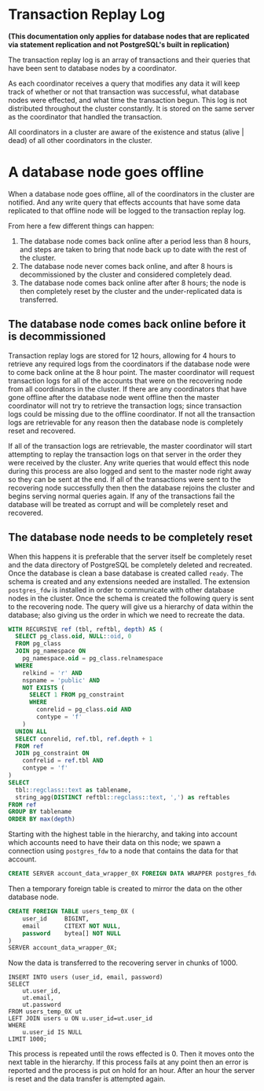 # Transaction Replay Log
**(This documentation only applies for database nodes that are replicated via statement replication and not PostgreSQL's built in replication)**

The transaction replay log is an array of transactions and their queries that have been sent to database nodes by a coordinator.

As each coordinator receives a query that modifies any data it will keep track of whether or not that transaction was successful, what database nodes were effected, and what time the transaction begun.
This log is not distributed throughout the cluster constantly. It is stored on the same server as the coordinator that handled the transaction.

All coordinators in a cluster are aware of the existence and status (alive | dead) of all other coordinators in the cluster. 

# A database node goes offline
When a database node goes offline, all of the coordinators in the cluster are notified. And any write query that effects accounts that have some data replicated to that offline node will be logged to the transaction replay log.

From here a few different things can happen:
1. The database node comes back online after a period less than 8 hours, and steps are taken to bring that node back up to date with the rest of the cluster.
2. The database node never comes back online, and after 8 hours is decommissioned by the cluster and considered completely dead.
3. The database node comes back online after after 8 hours; the node is then completely reset by the cluster and the under-replicated data is transferred.

## The database node comes back online before it is decommissioned
Transaction replay logs are stored for 12 hours, allowing for 4 hours to retrieve any required logs from the coordinators if the database node were to come back online at the 8 hour point.
The master coordinator will request transaction logs for all of the accounts that were on the recovering node from all coordinators in the cluster.
If there are any coordinators that have gone offline after the database node went offline then the master coordinator will not try to retrieve the transaction logs; since transaction logs could be missing due to the offline coordinator.
If not all the transaction logs are retrievable for any reason then the database node is completely reset and recovered.

If all of the transaction logs are retrievable, the master coordinator will start attempting to replay the transaction logs on that server in the order they were received by the cluster.
Any write queries that would effect this node during this process are also logged and sent to the master node right away so they can be sent at the end.
If all of the transactions were sent to the recovering node successfully then then the database rejoins the cluster and begins serving normal queries again.
If any of the transactions fail the database will be treated as corrupt and will be completely reset and recovered.

## The database node needs to be completely reset
When this happens it is preferable that the server itself be completely reset and the data directory of PostgreSQL be completely deleted and recreated.
Once the database is clean a base database is created called `ready`. The schema is created and any extensions needed are installed.
The extension `postgres_fdw` is installed in order to communicate with other database nodes in the cluster.
Once the schema is created the following query is sent to the recovering node. 
The query will give us a hierarchy of data within the database; also giving us the order in which we need to recreate the data.

```sql
WITH RECURSIVE ref (tbl, reftbl, depth) AS (
  SELECT pg_class.oid, NULL::oid, 0
  FROM pg_class
  JOIN pg_namespace ON
    pg_namespace.oid = pg_class.relnamespace
  WHERE 
    relkind = 'r' AND
    nspname = 'public' AND
    NOT EXISTS (
      SELECT 1 FROM pg_constraint
      WHERE 
        conrelid = pg_class.oid AND
        contype = 'f'
    )
  UNION ALL
  SELECT conrelid, ref.tbl, ref.depth + 1
  FROM ref
  JOIN pg_constraint ON
    confrelid = ref.tbl AND
    contype = 'f'
)
SELECT
  tbl::regclass::text as tablename,
  string_agg(DISTINCT reftbl::regclass::text, ',') as reftables
FROM ref
GROUP BY tablename
ORDER BY max(depth)
```

Starting with the highest table in the hierarchy, and taking into account which accounts need to have their data on this node; we spawn a connection using `postgres_fdw` to a node that contains the data for that account.

```sql
CREATE SERVER account_data_wrapper_0X FOREIGN DATA WRAPPER postgres_fdw OPTIONS (host '10.0.0.2', dbname 'ready', port '5432');
```

Then a temporary foreign table is created to mirror the data on the other database node.

```sql
CREATE FOREIGN TABLE users_temp_0X (
    user_id     BIGINT,
    email       CITEXT NOT NULL,
    password    bytea[] NOT NULL
)
SERVER account_data_wrapper_0X;
```

Now the data is transferred to the recovering server in chunks of 1000.

```postgresql
INSERT INTO users (user_id, email, password)
SELECT
    ut.user_id,
    ut.email,
    ut.password
FROM users_temp_0X ut
LEFT JOIN users u ON u.user_id=ut.user_id
WHERE
    u.user_id IS NULL
LIMIT 1000;
```

This process is repeated until the rows effected is 0. Then it moves onto the next table in the hierarchy.
If this process fails at any point then an error is reported and the process is put on hold for an hour. 
After an hour the server is reset and the data transfer is attempted again.
